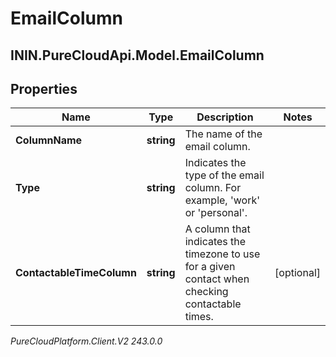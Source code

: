 # EmailColumn

## ININ.PureCloudApi.Model.EmailColumn

## Properties

|Name | Type | Description | Notes|
|------------ | ------------- | ------------- | -------------|
| **ColumnName** | **string** | The name of the email column. | |
| **Type** | **string** | Indicates the type of the email column. For example, &#39;work&#39; or &#39;personal&#39;. | |
| **ContactableTimeColumn** | **string** | A column that indicates the timezone to use for a given contact when checking contactable times. | [optional] |



_PureCloudPlatform.Client.V2 243.0.0_
